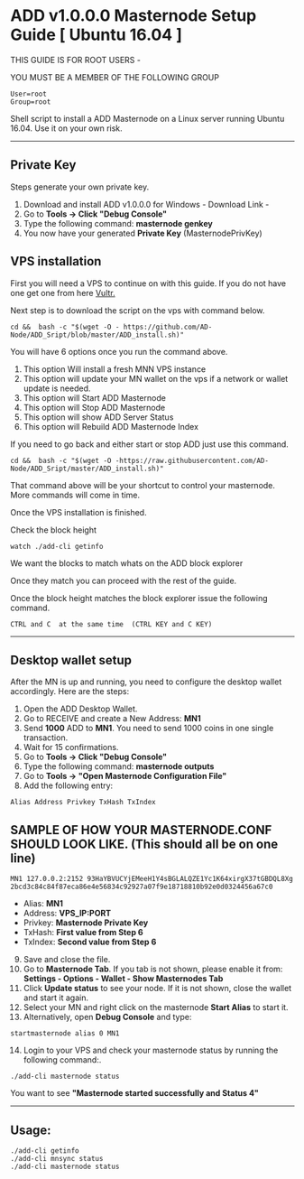 
# ADD v1.0.0.0 Masternode Setup Guide [ Ubuntu 16.04 ]

THIS GUIDE IS FOR ROOT USERS -

YOU MUST BE A MEMBER OF THE FOLLOWING GROUP
```
User=root
Group=root
```

Shell script to install a ADD Masternode on a Linux server running Ubuntu 16.04. Use it on your own risk.
***

## Private Key


Steps generate your own private key. 
1.  Download and install ADD v1.0.0.0 for Windows -   Download Link  - 
2.  Go to **Tools -> Click "Debug Console"** 
3.  Type the following command: **masternode genkey**  
4. You now have your generated **Private Key**  (MasternodePrivKey)


## VPS installation
First you will need a VPS to continue on with this guide. If you do not have one get one from here [Vultr.](https://www.vultr.com/?ref=7424168)

Next step is to download the script on the vps with command below.
```
cd &&  bash -c "$(wget -O - https://github.com/AD-Node/ADD_Sript/blob/master/ADD_install.sh)"
```

You will have 6 options once you run the command above.
1. This option Will install a fresh MNN VPS instance
2. This option will update your MN wallet on the vps if a network or wallet update is needed.
3. This option will Start ADD Masternode
4. This option will Stop ADD Masternode
5. This option will show ADD Server Status
6. This option will Rebuild ADD Masternode Index


If you need to go back and either start or stop ADD just use this command.
```
cd &&  bash -c "$(wget -O -https://raw.githubusercontent.com/AD-Node/ADD_Sript/master/ADD_install.sh)"
```
That command above will be your shortcut to control your masternode. 
More commands will come in time.

Once the VPS installation is finished.

Check the block height

```
watch ./add-cli getinfo
```

We want the blocks to match whats on the ADD block explorer

Once they match you can proceed with the rest of the guide.



Once the block height matches the block explorer issue the following command.
```
CTRL and C  at the same time  (CTRL KEY and C KEY)
```
***

## Desktop wallet setup  

After the MN is up and running, you need to configure the desktop wallet accordingly. Here are the steps:  
1. Open the ADD Desktop Wallet.  
2. Go to RECEIVE and create a New Address: **MN1**  
3. Send **1000** ADD to **MN1**. You need to send 1000 coins in one single transaction.
4. Wait for 15 confirmations.  
5. Go to **Tools -> Click "Debug Console"** 
6. Type the following command: **masternode outputs**  
7. Go to  **Tools -> "Open Masternode Configuration File"**
8. Add the following entry:
```
Alias Address Privkey TxHash TxIndex
```
## SAMPLE OF HOW YOUR MASTERNODE.CONF SHOULD LOOK LIKE.  (This should all be on one line)  

```
MN1 127.0.0.2:2152 93HaYBVUCYjEMeeH1Y4sBGLALQZE1Yc1K64xirgX37tGBDQL8Xg 2bcd3c84c84f87eca86e4e56834c92927a07f9e18718810b92e0d0324456a67c0
```


* Alias: **MN1**
* Address: **VPS_IP:PORT**
* Privkey: **Masternode Private Key**
* TxHash: **First value from Step 6**
* TxIndex:  **Second value from Step 6**
9. Save and close the file.
10. Go to **Masternode Tab**. 
If you tab is not shown, please enable it from: **Settings - Options - Wallet - Show Masternodes Tab**
11. Click **Update status** to see your node. If it is not shown, close the wallet and start it again. 
12. Select your MN and right click on the masternode **Start Alias** to start it.
13. Alternatively, open **Debug Console** and type:

```
startmasternode alias 0 MN1 
``` 

14. Login to your VPS and check your masternode status by running the following command:.

```
./add-cli masternode status
```

You want to see **"Masternode started successfully and Status 4"**

***

## Usage:

```
./add-cli getinfo
./add-cli mnsync status
./add-cli masternode status
```
  

